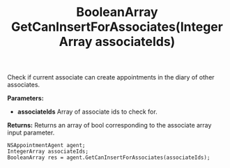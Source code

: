 ﻿---
uid: crmscript_ref_NSAppointmentAgent_GetCanInsertForAssociates
title: BooleanArray GetCanInsertForAssociates(IntegerArray associateIds)
intellisense: NSAppointmentAgent.GetCanInsertForAssociates
keywords: NSAppointmentAgent, GetCanInsertForAssociates
so.topic: reference
---

Check if current associate can create appointments in the diary of other associates.

**Parameters:**
 - **associateIds** Array of associate ids to check for.

**Returns:** Returns an array of bool corresponding to the associate array input parameter.

```crmscript
NSAppointmentAgent agent;
IntegerArray associateIds;
BooleanArray res = agent.GetCanInsertForAssociates(associateIds);
```

